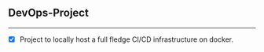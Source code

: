## DevOps-Project ##
--------------------
- [X] Project to locally host a full fledge CI/CD infrastructure on docker.